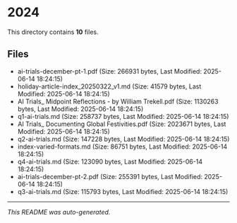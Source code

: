 # 2024

This directory contains **10** files.

## Files

- ai-trials-december-pt-1.pdf (Size: 266931 bytes, Last Modified: 2025-06-14 18:24:15)
- holiday-article-index_20250322_v1.md (Size: 41579 bytes, Last Modified: 2025-06-14 18:24:15)
- AI Trials_ Midpoint Reflections - by William Trekell.pdf (Size: 1130263 bytes, Last Modified: 2025-06-14 18:24:15)
- q1-ai-trials.md (Size: 258737 bytes, Last Modified: 2025-06-14 18:24:15)
- AI Trials_ Documenting Global Festivities.pdf (Size: 2023671 bytes, Last Modified: 2025-06-14 18:24:15)
- q2-ai-trials.md (Size: 147228 bytes, Last Modified: 2025-06-14 18:24:15)
- index-varied-formats.md (Size: 86751 bytes, Last Modified: 2025-06-14 18:24:15)
- q4-ai-trials.md (Size: 123090 bytes, Last Modified: 2025-06-14 18:24:15)
- ai-trials-december-pt-2.pdf (Size: 255391 bytes, Last Modified: 2025-06-14 18:24:15)
- q3-ai-trials.md (Size: 115793 bytes, Last Modified: 2025-06-14 18:24:15)

---
*This README was auto-generated.*
